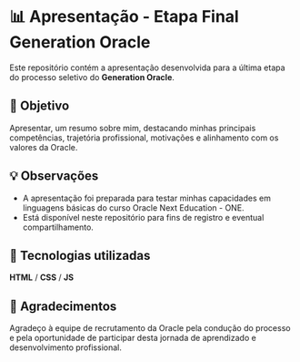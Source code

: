 # 📊 Apresentação - Etapa Final Generation Oracle

Este repositório contém a apresentação desenvolvida para a última etapa do processo seletivo do **Generation Oracle**.

## 🎯 Objetivo

Apresentar, um resumo sobre mim, destacando minhas principais competências, trajetória profissional, motivações e alinhamento com os valores da Oracle.

## 💡 Observações

- A apresentação foi preparada para testar minhas capacidades em linguagens básicas do curso Oracle Next Education - ONE.
- Está disponível neste repositório para fins de registro e eventual compartilhamento.

## 🚀 Tecnologias utilizadas

 **HTML** / **CSS** / **JS**

## 🤝 Agradecimentos

Agradeço à equipe de recrutamento da Oracle pela condução do processo e pela oportunidade de participar desta jornada de aprendizado e desenvolvimento profissional.
